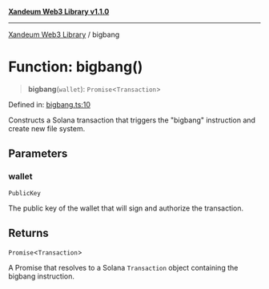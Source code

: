 [**Xandeum Web3 Library v1.1.0**](../README.md)

***

[Xandeum Web3 Library](../globals.md) / bigbang

# Function: bigbang()

> **bigbang**(`wallet`): `Promise`\<`Transaction`\>

Defined in: [bigbang.ts:10](https://github.com/Xandeum/test_web3/blob/main/src/bigbang.ts#L10)

Constructs a Solana transaction that triggers the "bigbang" instruction and create new file system.

## Parameters

### wallet

`PublicKey`

The public key of the wallet that will sign and authorize the transaction.

## Returns

`Promise`\<`Transaction`\>

A Promise that resolves to a Solana `Transaction` object containing the bigbang instruction.
